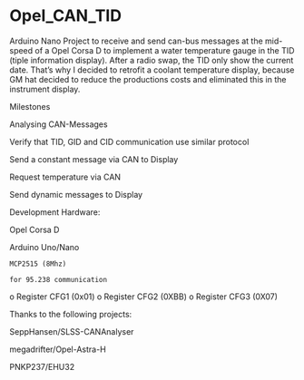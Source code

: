 # Opel_CAN_TID
Arduino Nano Project to receive and send can-bus messages at the mid-speed of a Opel Corsa D to implement a water temperature gauge in the TID (tiple information display). After a radio swap, the TID only show the current date. That’s why I decided to retrofit a coolant temperature display, because GM hat decided to reduce the productions costs and eliminated this in the instrument display.


Milestones

  Analysing CAN-Messages
  
  Verify that TID, GID and CID communication use similar protocol
  
  Send a constant message via CAN to Display
  
  Request temperature via CAN
  
  Send dynamic messages to Display


Development Hardware:

  Opel Corsa D

  Arduino Uno/Nano 

	MCP2515 (8Mhz) 

	for 95.238 communication 
  o	Register CFG1 (0x01)
  o	Register CFG2 (0XBB)
  o	Register CFG3 (0X07)


Thanks to the following projects:

  SeppHansen/SLSS-CANAnalyser 
  
  megadrifter/Opel-Astra-H
 
  PNKP237/EHU32
